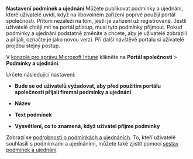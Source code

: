 **Nastavení podmínek a ujednání** Můžete publikovat podmínky a ujednání, které uživatelé uvidí, když na libovolném zařízení poprvé použijí portál společnosti. Přitom nezáleží na tom, jestli je zařízení už registrované. Jestli uživatelé chtějí mít na portál přístup, musí tyto podmínky přijmout. Pokud podmínky a ujednání podstatně změníte a chcete, aby je uživatelé zobrazili a přijali, označte je jako novou verzi. Při další návštěvě portálu si uživatelé projdou stejný postup.

V [konzole pro správu Microsoft Intune](http://manage.microsoft.com) klikněte na **Portál společnosti** &gt; **Podmínky a ujednání**.

Určete následující nastavení:

-   **Bude se od uživatelů vyžadovat, aby před použitím portálu společnosti přijali firemní podmínky a ujednání**

-   **Název**

-   **Text podmínek**

-   **Vysvětlení, co to znamená, když uživatel přijme podmínky**

Zobrazí se [podrobnosti o podmínkách a ujednáních](https://technet.microsoft.com/library/mt405893.aspx).  To, kteří uživatelé souhlasili s podmínkami a ujednáními, můžete také zjistit pomocí [sestav podmínek a ujednání](https://technet.microsoft.com/library/dn646977.aspx).



<!--HONumber=Jan17_HO1-->


